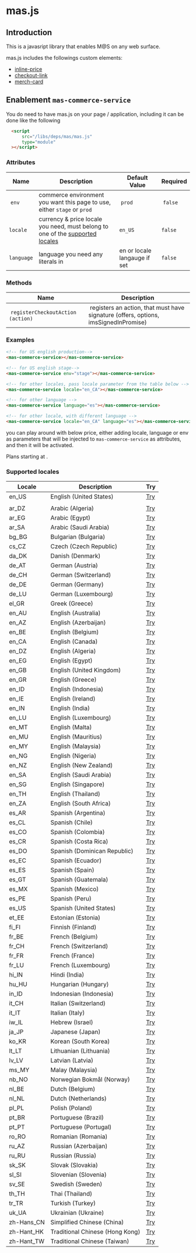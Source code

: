 # mas.js

## Introduction

This is a javasript library that enables M@S on any web surface.

mas.js includes the followings custom elements:

-   [inline-price](/libs/features/mas/docs/inline-price.html)
-   [checkout-link](/libs/features/mas/docs/checkout-link.html)
-   [merch-card](/libs/features/mas/docs/merch-card.html)

## Enablement `mas-commerce-service`

You do need to have mas.js on your page / application, including it can be done like the following
```html
  <script
      src="/libs/deps/mas/mas.js"
      type="module"
  ></script>
```
### Attributes

| Name       | Description                                                                                         | Default Value | Required|
| ---------- | --------------------------------------------------------------------------------------------------- | ------------- | ------- |
| `env`      | commerce environment you want this page to use, either `stage` or `prod`                            | `prod`        | `false` |
| `locale`   | currency & price locale you need, must belong to one of the [supported locales](#supported-locales) | `en_US`       | `false` |
| `language` | language you need any literals in | en or locale langauge if set                                    | `false`       | `false` |

### Methods
| Name                   | Description                                                                                         | 
| --------------------------------  | ---------------------------------------------------------------------------------------- | 
| `registerCheckoutAction (action)` | registers an action, that must have signature (offers, options, imsSignedInPromise)      |
### Examples
```html
<!-- for US english production-->
<mas-commerce-service></mas-commerce-service>

<!-- for US english stage-->
<mas-commerce-service env="stage"></mas-commerce-service>

<!-- for other locales, pass locale parameter from the table below -->
<mas-commerce-service locale="en_CA"></mas-commerce-service>

<!-- for other language -->
<mas-commerce-service language="es"></mas-commerce-service>

<!-- for other locale, with different language -->
<mas-commerce-service locale="en_CA" language="es"></mas-commerce-service>
```
you can play around with below price, either adding locale, language or env as parameters that will be injected to `mas-commerce-service` as attributes, and then it will be activated. 

<p class="example">
  Plans starting at
  <span
    is="inline-price"
    data-display-old-price="true"
    data-display-per-unit="true"
    data-display-recurrence="true"
    data-display-tax="false"
    data-force-tax-exclusive="false"
    data-quantity="1"
    data-template="price"
    data-wcs-osi="A1xn6EL4pK93bWjM8flffQpfEL-bnvtoQKQAvkx574M"
  ></span
  >.
</p>

### Supported locales

| Locale     | Description                     | Try                       |
| ---------- | ------------------------------- | ------------------------- |
| en_US      | English (United States)         | [Try](/libs/features/mas/docs/mas.js.html)                  |
|            |                                 |                           |
| ar_DZ      | Arabic (Algeria)                | [Try](?locale=ar_DZ)      |
| ar_EG      | Arabic (Egypt)                  | [Try](?locale=ar_EG)      |
| ar_SA      | Arabic (Saudi Arabia)           | [Try](?locale=ar_SA)      |
| bg_BG      | Bulgarian (Bulgaria)            | [Try](?locale=bg_BG)      |
| cs_CZ      | Czech (Czech Republic)          | [Try](?locale=cs_CZ)      |
| da_DK      | Danish (Denmark)                | [Try](?locale=da_DK)      |
| de_AT      | German (Austria)                | [Try](?locale=de_AT)      |
| de_CH      | German (Switzerland)            | [Try](?locale=de_CH)      |
| de_DE      | German (Germany)                | [Try](?locale=de_DE)      |
| de_LU      | German (Luxembourg)             | [Try](?locale=de_LU)      |
| el_GR      | Greek (Greece)                  | [Try](?locale=el_GR)      |
| en_AU      | English (Australia)             | [Try](?locale=en_AU)      |
| en_AZ      | English (Azerbaijan)            | [Try](?locale=en_AZ)      |
| en_BE      | English (Belgium)               | [Try](?locale=en_BE)      |
| en_CA      | English (Canada)                | [Try](?locale=en_CA)      |
| en_DZ      | English (Algeria)               | [Try](?locale=en_DZ)      |
| en_EG      | English (Egypt)                 | [Try](?locale=en_EG)      |
| en_GB      | English (United Kingdom)        | [Try](?locale=en_GB)      |
| en_GR      | English (Greece)                | [Try](?locale=en_GR)      |
| en_ID      | English (Indonesia)             | [Try](?locale=en_ID)      |
| en_IE      | English (Ireland)               | [Try](?locale=en_IE)      |
| en_IN      | English (India)                 | [Try](?locale=en_IN)      |
| en_LU      | English (Luxembourg)            | [Try](?locale=en_LU)      |
| en_MT      | English (Malta)                 | [Try](?locale=en_MT)      |
| en_MU      | English (Mauritius)             | [Try](?locale=en_MU)      |
| en_MY      | English (Malaysia)              | [Try](?locale=en_MY)      |
| en_NG      | English (Nigeria)               | [Try](?locale=en_NG)      |
| en_NZ      | English (New Zealand)           | [Try](?locale=en_NZ)      |
| en_SA      | English (Saudi Arabia)          | [Try](?locale=en_SA)      |
| en_SG      | English (Singapore)             | [Try](?locale=en_SG)      |
| en_TH      | English (Thailand)              | [Try](?locale=en_TH)      |
| en_ZA      | English (South Africa)          | [Try](?locale=en_ZA)      |
| es_AR      | Spanish (Argentina)             | [Try](?locale=es_AR)      |
| es_CL      | Spanish (Chile)                 | [Try](?locale=es_CL)      |
| es_CO      | Spanish (Colombia)              | [Try](?locale=es_CO)      |
| es_CR      | Spanish (Costa Rica)            | [Try](?locale=es_CR)      |
| es_DO      | Spanish (Dominican Republic)    | [Try](?locale=es_DO)      |
| es_EC      | Spanish (Ecuador)               | [Try](?locale=es_EC)      |
| es_ES      | Spanish (Spain)                 | [Try](?locale=es_ES)      |
| es_GT      | Spanish (Guatemala)             | [Try](?locale=es_GT)      |
| es_MX      | Spanish (Mexico)                | [Try](?locale=es_MX)      |
| es_PE      | Spanish (Peru)                  | [Try](?locale=es_PE)      |
| es_US      | Spanish (United States)         | [Try](?locale=es_US)      |
| et_EE      | Estonian (Estonia)              | [Try](?locale=et_EE)      |
| fi_FI      | Finnish (Finland)               | [Try](?locale=fi_FI)      |
| fr_BE      | French (Belgium)                | [Try](?locale=fr_BE)      |
| fr_CH      | French (Switzerland)            | [Try](?locale=fr_CH)      |
| fr_FR      | French (France)                 | [Try](?locale=fr_FR)      |
| fr_LU      | French (Luxembourg)             | [Try](?locale=fr_LU)      |
| hi_IN      | Hindi (India)                   | [Try](?locale=hi_IN)      |
| hu_HU      | Hungarian (Hungary)             | [Try](?locale=hu_HU)      |
| in_ID      | Indonesian (Indonesia)          | [Try](?locale=in_ID)      |
| it_CH      | Italian (Switzerland)           | [Try](?locale=it_CH)      |
| it_IT      | Italian (Italy)                 | [Try](?locale=it_IT)      |
| iw_IL      | Hebrew (Israel)                 | [Try](?locale=iw_IL)      |
| ja_JP      | Japanese (Japan)                | [Try](?locale=ja_JP)      |
| ko_KR      | Korean (South Korea)            | [Try](?locale=ko_KR)      |
| lt_LT      | Lithuanian (Lithuania)          | [Try](?locale=lt_LT)      |
| lv_LV      | Latvian (Latvia)                | [Try](?locale=lv_LV)      |
| ms_MY      | Malay (Malaysia)                | [Try](?locale=ms_MY)      |
| nb_NO      | Norwegian Bokmål (Norway)       | [Try](?locale=nb_NO)      |
| nl_BE      | Dutch (Belgium)                 | [Try](?locale=nl_BE)      |
| nl_NL      | Dutch (Netherlands)             | [Try](?locale=nl_NL)      |
| pl_PL      | Polish (Poland)                 | [Try](?locale=pl_PL)      |
| pt_BR      | Portuguese (Brazil)             | [Try](?locale=pt_BR)      |
| pt_PT      | Portuguese (Portugal)           | [Try](?locale=pt_PT)      |
| ro_RO      | Romanian (Romania)              | [Try](?locale=ro_RO)      |
| ru_AZ      | Russian (Azerbaijan)            | [Try](?locale=ru_AZ)      |
| ru_RU      | Russian (Russia)                | [Try](?locale=ru_RU)      |
| sk_SK      | Slovak (Slovakia)               | [Try](?locale=sk_SK)      |
| sl_SI      | Slovenian (Slovenia)            | [Try](?locale=sl_SI)      |
| sv_SE      | Swedish (Sweden)                | [Try](?locale=sv_SE)      |
| th_TH      | Thai (Thailand)                 | [Try](?locale=th_TH)      |
| tr_TR      | Turkish (Turkey)                | [Try](?locale=tr_TR)      |
| uk_UA      | Ukrainian (Ukraine)             | [Try](?locale=uk_UA)      |
| zh-Hans_CN | Simplified Chinese (China)      | [Try](?locale=zh-Hans_CN) |
| zh-Hant_HK | Traditional Chinese (Hong Kong) | [Try](?locale=zh-Hant_HK) |
| zh-Hant_TW | Traditional Chinese (Taiwan)    | [Try](?locale=zh-Hant_TW) |
